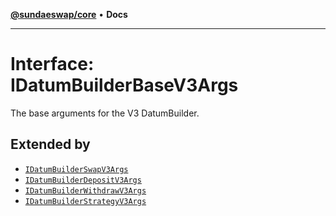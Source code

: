 [**@sundaeswap/core**](../../README.md) • **Docs**

***

# Interface: IDatumBuilderBaseV3Args

The base arguments for the V3 DatumBuilder.

## Extended by

- [`IDatumBuilderSwapV3Args`](IDatumBuilderSwapV3Args.md)
- [`IDatumBuilderDepositV3Args`](IDatumBuilderDepositV3Args.md)
- [`IDatumBuilderWithdrawV3Args`](IDatumBuilderWithdrawV3Args.md)
- [`IDatumBuilderStrategyV3Args`](IDatumBuilderStrategyV3Args.md)
